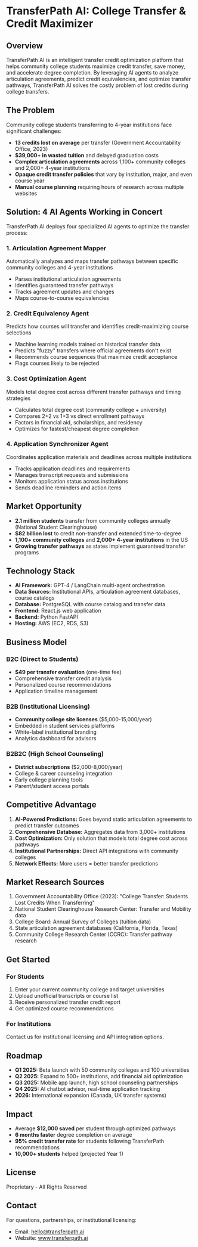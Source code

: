 # TransferPath AI: College Transfer & Credit Maximizer

## Overview

TransferPath AI is an intelligent transfer credit optimization platform that helps community college students maximize credit transfer, save money, and accelerate degree completion. By leveraging AI agents to analyze articulation agreements, predict credit equivalencies, and optimize transfer pathways, TransferPath AI solves the costly problem of lost credits during college transfers.

## The Problem

Community college students transferring to 4-year institutions face significant challenges:

- **13 credits lost on average** per transfer (Government Accountability Office, 2023)
- **$39,000+ in wasted tuition** and delayed graduation costs
- **Complex articulation agreements** across 1,100+ community colleges and 2,000+ 4-year institutions
- **Opaque credit transfer policies** that vary by institution, major, and even course year
- **Manual course planning** requiring hours of research across multiple websites

## Solution: 4 AI Agents Working in Concert

TransferPath AI deploys four specialized AI agents to optimize the transfer process:

### 1. **Articulation Agreement Mapper**
Automatically analyzes and maps transfer pathways between specific community colleges and 4-year institutions
- Parses institutional articulation agreements
- Identifies guaranteed transfer pathways
- Tracks agreement updates and changes
- Maps course-to-course equivalencies

### 2. **Credit Equivalency Agent**
Predicts how courses will transfer and identifies credit-maximizing course selections
- Machine learning models trained on historical transfer data
- Predicts "fuzzy" transfers where official agreements don't exist
- Recommends course sequences that maximize credit acceptance
- Flags courses likely to be rejected

### 3. **Cost Optimization Agent**
Models total degree cost across different transfer pathways and timing strategies
- Calculates total degree cost (community college + university)
- Compares 2+2 vs 1+3 vs direct enrollment pathways
- Factors in financial aid, scholarships, and residency
- Optimizes for fastest/cheapest degree completion

### 4. **Application Synchronizer Agent**
Coordinates application materials and deadlines across multiple institutions
- Tracks application deadlines and requirements
- Manages transcript requests and submissions
- Monitors application status across institutions
- Sends deadline reminders and action items

## Market Opportunity

- **2.1 million students** transfer from community colleges annually (National Student Clearinghouse)
- **$82 billion lost** to credit non-transfer and extended time-to-degree
- **1,100+ community colleges** and **2,000+ 4-year institutions** in the US
- **Growing transfer pathways** as states implement guaranteed transfer programs

## Technology Stack

- **AI Framework:** GPT-4 / LangChain multi-agent orchestration
- **Data Sources:** Institutional APIs, articulation agreement databases, course catalogs
- **Database:** PostgreSQL with course catalog and transfer data
- **Frontend:** React.js web application
- **Backend:** Python FastAPI
- **Hosting:** AWS (EC2, RDS, S3)

## Business Model

### B2C (Direct to Students)
- **$49 per transfer evaluation** (one-time fee)
- Comprehensive transfer credit analysis
- Personalized course recommendations
- Application timeline management

### B2B (Institutional Licensing)
- **Community college site licenses** ($5,000-15,000/year)
- Embedded in student services platforms
- White-label institutional branding
- Analytics dashboard for advisors

### B2B2C (High School Counseling)
- **District subscriptions** ($2,000-8,000/year)
- College & career counseling integration
- Early college planning tools
- Parent/student access portals

## Competitive Advantage

1. **AI-Powered Predictions:** Goes beyond static articulation agreements to predict transfer outcomes
2. **Comprehensive Database:** Aggregates data from 3,000+ institutions
3. **Cost Optimization:** Only solution that models total degree cost across pathways
4. **Institutional Partnerships:** Direct API integrations with community colleges
5. **Network Effects:** More users = better transfer predictions

## Market Research Sources

1. Government Accountability Office (2023): "College Transfer: Students Lost Credits When Transferring"
2. National Student Clearinghouse Research Center: Transfer and Mobility data
3. College Board: Annual Survey of Colleges (tuition data)
4. State articulation agreement databases (California, Florida, Texas)
5. Community College Research Center (CCRC): Transfer pathway research

## Get Started

### For Students
1. Enter your current community college and target universities
2. Upload unofficial transcripts or course list
3. Receive personalized transfer credit report
4. Get optimized course recommendations

### For Institutions
Contact us for institutional licensing and API integration options.

## Roadmap

- **Q1 2025:** Beta launch with 50 community colleges and 100 universities
- **Q2 2025:** Expand to 500+ institutions, add financial aid optimization
- **Q3 2025:** Mobile app launch, high school counseling partnerships
- **Q4 2025:** AI chatbot advisor, real-time application tracking
- **2026:** International expansion (Canada, UK transfer systems)

## Impact

- Average **$12,000 saved** per student through optimized pathways
- **6 months faster** degree completion on average
- **95% credit transfer rate** for students following TransferPath recommendations
- **10,000+ students** helped (projected Year 1)

## License

Proprietary - All Rights Reserved

## Contact

For questions, partnerships, or institutional licensing:
- Email: hello@transferpath.ai
- Website: www.transferpath.ai
